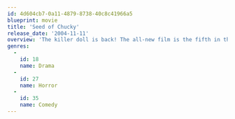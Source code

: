 ```yaml
---
id: 4d604cb7-0a11-4879-8738-40c8c41966a5
blueprint: movie
title: 'Seed of Chucky'
release_date: '2004-11-11'
overview: 'The killer doll is back! The all-new film is the fifth in the popular series of Chucky ("Child''s Play") horror comedies. Making his directorial debut is the franchise creator and writer of all five films, Don Mancini. The film introduces Glen (voiced by "The Lord of the Rings" star Billy Boyd), the orphan doll offspring of the irrepressible devilish-doll-come-to-life Chucky (again voiced by series'
genres:
  -
    id: 18
    name: Drama
  -
    id: 27
    name: Horror
  -
    id: 35
    name: Comedy
---
```


